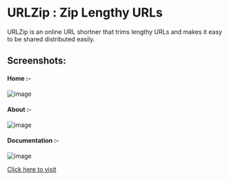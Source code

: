 # URLZip : Zip Lengthy URLs
URLZip is an online URL shortner that trims lengthy URLs and makes it easy to be shared distributed easily.

## Screenshots:

#### Home :-
![image](https://user-images.githubusercontent.com/29791684/180954605-26ab27d0-1d70-4822-a51a-96b1a91f1d4a.png)

#### About :-
![image](https://user-images.githubusercontent.com/29791684/180955035-ade8ab99-c5cf-46aa-8f45-7af09a9f027c.png)

#### Documentation :-
![image](https://user-images.githubusercontent.com/29791684/180955244-7790654f-f6be-4281-9e72-ec78e999c1f0.png)

[Click here to visit](https://urlzip.vercel.app/)
